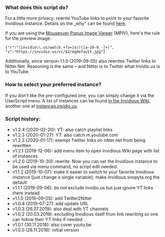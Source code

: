 ### What does this script do?
For a little more privacy: rewrite YouTube links to point to your favorite Invidious instance. Details on the „why" can be found [here](https://www.kuketz-blog.de/empfehlungsecke/#youtube).

If you are using the [Mouseover Popup Image Viewer](https://greasyfork.org/de/scripts/404-mouseover-popup-image-viewer) (MPIV), here's the rule for the preview image:

    {"r":"(invidio\\.us/watch.+?v=|v/)([a-z0-9_-]+)", "s":"https://invidio.us/vi/$2/mqdefault.jpg"}

Additionally, since version 1.1.0 (2019-09-05) also rewrites Twitter links to Nitter.Net. Reasoning is the same – and Nitter is to Twitter what Invidio.us is to YouTube.

### How to select your preferred instance?
If you don't like the pre-configured one, you can simply change it via the UserScript menu. A list of instances can be found [in the Invidious Wiki](https://github.com/omarroth/invidious/wiki/Invidious-Instances), another one at [instances.invidio.us](https://instances.invidio.us/).

### Script history:
* v1.2.4 (2020-02-20): YT: also catch playlist links
* v1.2.3 (2020-01-27): YT: also catch m.youtube.com
* v1.2.2 (2020-01-17): exempt Twitter links on nitter.net from being rewritten
* v1.2.1 (2019-12-06): add menu item to open Invidious Wiki page with list of instances
* v1.2.0 (2019-10-30): rewrite. Now you can set the Invidious instance to be used via menu command, no script edit needed.
* v1.1.2 (2019-10-07): make it easier to switch to your favorite Invidious instance (just change a single variable); make invidious.snopyta.org the default
* v1.1.1 (2019-09-06): do not exclude invidio.us but just ignore YT links there instead
* v1.1.0 (2019-09-05): add Twitter2Nitter
* v1.0.4 (2019-07-27): add update URL
* v1.0.3 (26.07.2019): also deal with YT channels
* v1.0.2 (20.03.2019): excluding Invidious itself from link rewriting so one can follow their YT links if needed
* v1.0.1 (30.11.2018): also cover youtu.be
* v1.0.0 (26.11.2018): initial version
